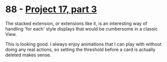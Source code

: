 # 88 - [Project 17, part 3](https://www.hackingwithswift.com/100/swiftui/88)

The stacked extension, or extensions like it, is an interesting way of handling 'for each' style displays that would be cumbersome in a classic View.

This is looking good. I always enjoy animations that I can play with without doing any real actions, so setting the threshold before a card is actually deleted makes sense.
